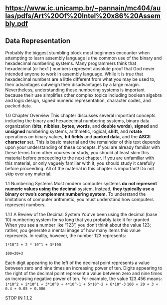 ## https://www.ic.unicamp.br/~pannain/mc404/aulas/pdfs/Art%20Of%20Intel%20x86%20Assembly.pdf
##### 
Data Representation
--- 

Probably the biggest stumbling block most beginners encounter when attempting to
learn assembly language is the common use of the binary and hexadecimal numbering
systems. Many programmers think that hexadecimal (or hex1
) numbers represent absolute proof that God never intended anyone to work in assembly language. While it is true
that hexadecimal numbers are a little different from what you may be used to, their
advantages outweigh their disadvantages by a large margin. Nevertheless, understanding
these numbering systems is important because their use simplifies other complex topics
including boolean algebra and logic design, signed numeric representation, character
codes, and packed data. 

1.0 Chapter Overview
This chapter discusses several important concepts including the binary and hexadecimal numbering systems, binary data organization (**bits**, **nibbles**, **bytes**, **words**, and **double**
**words**), **signed** and **unsigned** numbering systems, arithmetic, logical, **shift**, and **rotate**
operations on binary values, **bit fields** and **packed data**, and the **ASCII character** set. This
is basic material and the remainder of this text depends upon your understanding of these
concepts. If you are already familiar with these terms from other courses or study, you
should at least skim this material before proceeding to the next chapter. If you are unfamiliar with this material, or only vaguely familiar with it, you should study it carefully
before proceeding. All of the material in this chapter is important! Do not skip over any material.

1.1 Numbering Systems
Most modern computer systems **do not represent numeric values using the decimal**
system. Instead, **they typically use a binary or two’s complement numbering system.** To
understand the limitations of computer arithmetic, you must understand how computers
represent numbers.

1.1.1 A Review of the Decimal System
You’ve been using the decimal (base 10) numbering system for so long that you probably take it for granted. When you see a number like “123”, you don’t think about the
value 123; rather, you generate a mental image of how many items this value represents.
In reality, however, the number 123 represents:

``` 1*10^2 + 2 * 10^1 + 3*100 ```

``` 100+20+3 ``` 

Each digit appearing to the left of the decimal point represents a value between zero
and nine times an increasing power of ten. Digits appearing to the right of the decimal
point represent a value between zero and nine times an increasing negative power of ten.
For example, the value 123.456 means:
```1*10^2 + 2*10^1 + 3*10^0 + 4*10^-1 + 5*10^-2 + 6*10^-3```
``` 100 + 20 + 3 + 0.4 + 0.05 + 0.006 ```

STOP IN 1.1.2
```

```
#####